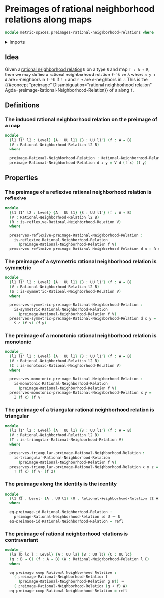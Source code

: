 # Preimages of rational neighborhood relations along maps

```agda
module metric-spaces.preimages-rational-neighborhood-relations where
```

<details><summary>Imports</summary>

```agda
open import elementary-number-theory.positive-rational-numbers

open import foundation.function-types
open import foundation.identity-types
open import foundation.injective-maps
open import foundation.universe-levels

open import metric-spaces.monotonic-rational-neighborhood-relations
open import metric-spaces.rational-neighborhood-relations
open import metric-spaces.reflexive-rational-neighborhood-relations
open import metric-spaces.symmetric-rational-neighborhood-relations
open import metric-spaces.triangular-rational-neighborhood-relations
```

</details>

## Idea

Given a
[rational neighborhood relation](metric-spaces.rational-neighborhood-relations.md)
`U` on a type `B` and map `f : A → B`, then we may define a rational
neighborhood relation `f⁻¹U` on `A` where `x y : A` are `d`-neighbors in `f⁻¹U`
if `f x` and `f y` are `d`-neighbors in `U`. This is the
{{#concept "preimage" Disambiguation="rational neighborhood relation" Agda=preimage-Rational-Neighborhood-Relation}}
of `U` along `f`.

## Definitions

### The induced rational neighborhood relation on the preimage of a map

```agda
module _
  {l1 l1' l2 : Level} {A : UU l1} {B : UU l1'} (f : A → B)
  (V : Rational-Neighborhood-Relation l2 B)
  where

  preimage-Rational-Neighborhood-Relation : Rational-Neighborhood-Relation l2 A
  preimage-Rational-Neighborhood-Relation d x y = V d (f x) (f y)
```

## Properties

### The preimage of a reflexive rational neighborhood relation is reflexive

```agda
module _
  {l1 l1' l2 : Level} {A : UU l1} {B : UU l1'} (f : A → B)
  (V : Rational-Neighborhood-Relation l2 B)
  (R : is-reflexive-Rational-Neighborhood-Relation V)
  where

  preserves-reflexive-preimage-Rational-Neighborhood-Relation :
    is-reflexive-Rational-Neighborhood-Relation
      (preimage-Rational-Neighborhood-Relation f V)
  preserves-reflexive-preimage-Rational-Neighborhood-Relation d x = R d (f x)
```

### The preimage of a symmetric rational neighborhood relation is symmetric

```agda
module _
  {l1 l1' l2 : Level} {A : UU l1} {B : UU l1'} (f : A → B)
  (V : Rational-Neighborhood-Relation l2 B)
  (S : is-symmetric-Rational-Neighborhood-Relation V)
  where

  preserves-symmetric-preimage-Rational-Neighborhood-Relation :
    is-symmetric-Rational-Neighborhood-Relation
      (preimage-Rational-Neighborhood-Relation f V)
  preserves-symmetric-preimage-Rational-Neighborhood-Relation d x y =
    S d (f x) (f y)
```

### The preimage of a monotonic rational neighborhood relation is monotonic

```agda
module _
  {l1 l1' l2 : Level} {A : UU l1} {B : UU l1'} (f : A → B)
  (V : Rational-Neighborhood-Relation l2 B)
  (I : is-monotonic-Rational-Neighborhood-Relation V)
  where

  preserves-monotonic-preimage-Rational-Neighborhood-Relation :
    is-monotonic-Rational-Neighborhood-Relation
      (preimage-Rational-Neighborhood-Relation f V)
  preserves-monotonic-preimage-Rational-Neighborhood-Relation x y =
    I (f x) (f y)
```

### The preimage of a triangular rational neighborhood relation is triangular

```agda
module _
  {l1 l1' l2 : Level} {A : UU l1} {B : UU l1'} (f : A → B)
  (V : Rational-Neighborhood-Relation l2 B)
  (T : is-triangular-Rational-Neighborhood-Relation V)
  where

  preserves-triangular-preimage-Rational-Neighborhood-Relation :
    is-triangular-Rational-Neighborhood-Relation
      (preimage-Rational-Neighborhood-Relation f V)
  preserves-triangular-preimage-Rational-Neighborhood-Relation x y z =
    T (f x) (f y) (f z)
```

### The preimage along the identity is the identity

```agda
module _
  {l1 l2 : Level} {A : UU l1} (U : Rational-Neighborhood-Relation l2 A)
  where

  eq-preimage-id-Rational-Neighborhood-Relation :
    preimage-Rational-Neighborhood-Relation id U ＝ U
  eq-preimage-id-Rational-Neighborhood-Relation = refl
```

### The preimage of rational neighborhood relations is contravariant

```agda
module _
  {la lb lc l : Level} {A : UU la} {B : UU lb} {C : UU lc}
  (g : B → C) (f : A → B) (W : Rational-Neighborhood-Relation l C)
  where

  eq-preimage-comp-Rational-Neighborhood-Relation :
    ( preimage-Rational-Neighborhood-Relation f
      (preimage-Rational-Neighborhood-Relation g W)) ＝
    ( preimage-Rational-Neighborhood-Relation (g ∘ f) W)
  eq-preimage-comp-Rational-Neighborhood-Relation = refl
```
